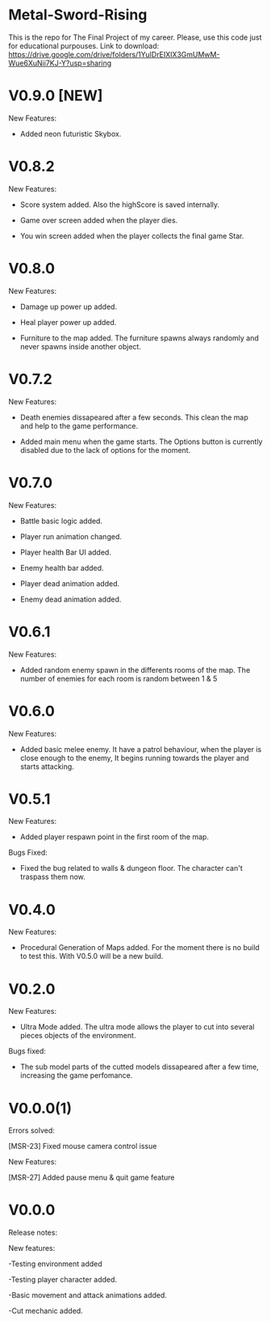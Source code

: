 # Metal-Sword-Rising

This is the repo for The Final Project of my career. Please, use this code just for educational purpouses. Link to download: https://drive.google.com/drive/folders/1YuIDrEIXIX3GmUMwM-Wue6XuNii7KJ-Y?usp=sharing

# V0.9.0 [NEW]

New Features: 

- Added neon futuristic Skybox.

# V0.8.2 

New Features: 

- Score system added. Also the highScore is saved internally.

- Game over screen added when the player dies.

- You win screen added when the player collects the final game Star.


# V0.8.0 

New Features: 

- Damage up power up added.

- Heal player power up added.

- Furniture to the map added. The furniture spawns always randomly  and never spawns inside another object.

# V0.7.2 

New Features:

- Death enemies dissapeared after a few seconds. This clean the map and help to the game performance.

- Added main menu when the game starts. The Options button is currently disabled due to the lack of options for the moment.

# V0.7.0 

New Features:

- Battle basic logic added. 

- Player run animation changed.

- Player health Bar UI added.

- Enemy health bar added.

- Player dead animation added.

- Enemy dead animation added.

# V0.6.1 

New Features:

- Added random enemy spawn in the differents rooms of the map. The number of enemies for each room is random between 1 & 5 


# V0.6.0 

New Features:

- Added basic melee enemy. It have a patrol behaviour, when the player is close enough to the enemy, It begins running towards the player and starts attacking.


# V0.5.1 

New Features:

- Added player respawn point in the first room of the map.

Bugs Fixed:

- Fixed the bug related to walls & dungeon floor. The character can't traspass them now.

# V0.4.0 

New Features:

- Procedural Generation of Maps added. For the moment there is no build to test this. With V0.5.0 will be a new build.

# V0.2.0 

New Features:

- Ultra Mode added. The ultra mode allows the player to cut into several pieces objects of the environment.

Bugs fixed:

- The sub model parts of the cutted models dissapeared after a few time, increasing the game perfomance.

# V0.0.0(1)

Errors solved:

[MSR-23] Fixed mouse camera control issue

New Features:

[MSR-27] Added pause menu & quit game feature

# V0.0.0 
 Release notes: 
 
New features:

 -Testing environment added
 
 -Testing player character added.
 
 -Basic movement and attack animations added.
 
 -Cut mechanic added.
